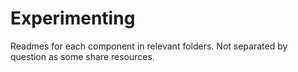 # Experimenting

Readmes for each component in relevant folders. Not separated by question as some share resources.
